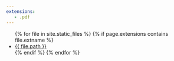 ```yaml
---
extensions:
   - .pdf
---
```

<ul>
{% for file in site.static_files %}
{% if page.extensions contains file.extname %}
   <li><a href="{{ site.github.baseurl }}{{ file.path }}">{{ file.path }}</a></li>
{% endif %}
{% endfor %}
</ul>

